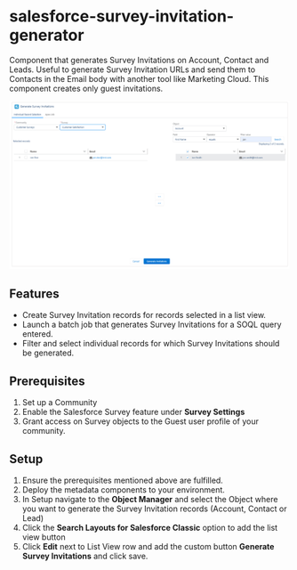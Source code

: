 # salesforce-survey-invitation-generator
Component that generates Survey Invitations on Account, Contact and Leads. 
Useful to generate Survey Invitation URLs and send them to Contacts in the Email body with another tool like Marketing Cloud.
This component creates only guest invitations.

![screenshot](https://github.com/nfunky/salesforce-survey-invitation-generator/blob/main/screenshot.png)

## Features
* Create Survey Invitation records for records selected in a list view.
* Launch a batch job that generates Survey Invitations for a SOQL query entered.
* Filter and select individual records for which Survey Invitations should be generated.

## Prerequisites
1. Set up a Community
2. Enable the Salesforce Survey feature under **Survey Settings**
3. Grant access on Survey objects to the Guest user profile of your community.

## Setup
1. Ensure the prerequisites mentioned above are fulfilled.
2. Deploy the metadata components to your environment.
3. In Setup navigate to the **Object Manager** and select the Object where you want to generate the Survey Invitation records (Account, Contact or Lead)
4. Click the **Search Layouts for Salesforce Classic** option to add the list view button
5. Click **Edit** next to List View row and add the custom button **Generate Survey Invitations** and click save.

